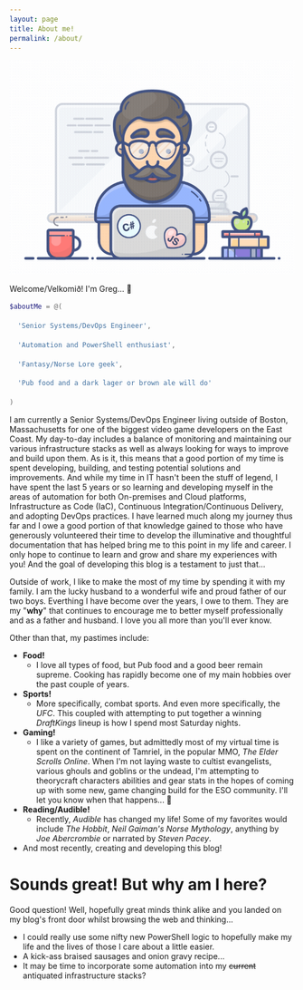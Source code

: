 ```yaml
---
layout: page
title: About me!
permalink: /about/
---
```


![](./images/programmer.gif)

Welcome/Velkomið! I'm Greg... 🧔

```powershell
$aboutMe = @(

  'Senior Systems/DevOps Engineer',

  'Automation and PowerShell enthusiast',

  'Fantasy/Norse Lore geek',

  'Pub food and a dark lager or brown ale will do'

)
```

I am currently a Senior Systems/DevOps Engineer living outside of Boston, Massachusetts for one of the biggest video game developers on the East Coast. My day-to-day includes a balance of monitoring and maintaining our various infrastructure stacks as well as always looking for ways to improve and build upon them. As is it, this means that a good portion of my time is spent developing, building, and testing potential solutions and improvements. And while my time in IT hasn't been the stuff of legend, I have spent the last 5 years or so learning and developing myself in the areas of automation for both On-premises and Cloud platforms, Infrastructure as Code (IaC), Continuous Integration/Continuous Delivery, and adopting DevOps practices. I have learned much along my journey thus far and I owe a good portion of that knowledge gained to those who have generously volunteered their time to develop the illuminative and thoughtful documentation that has helped bring me to this point in my life and career. I only hope to continue to learn and grow and share my experiences with you! And the goal of developing this blog is a testament to just that...

Outside of work, I like to make the most of my time by spending it with my family. I am the lucky husband to a wonderful wife and proud father of our two boys. Everthing I have become over the years, I owe to them. They are my "**why**" that continues to encourage me to better myself professionally and as a father and husband. I love you all more than you'll ever know.

Other than that, my pastimes include:
* **Food!**  
    - I love all types of food, but Pub food and a good beer remain supreme. Cooking has rapidly become one of my main hobbies over the past couple of years.  
* **Sports!**  
    - More specifically, combat sports. And even more specifically, the _UFC_. This coupled with attempting to put together a winning _DraftKings_ lineup is how I spend most Saturday nights.  
* **Gaming!**  
    - I like a variety of games, but admittedly most of my virtual time is spent on the continent of Tamriel, in the popular MMO, _The Elder Scrolls Online_. When I'm not laying waste to cultist evangelists, various ghouls and goblins or the undead, I'm attempting to theorycraft characters abilities and gear stats in the hopes of coming up with some new, game changing build for the ESO community. I'll let you know when that happens... 🤨  
* **Reading/Audible!**  
    - Recently, _Audible_ has changed my life! Some of my favorites would include _The Hobbit_, _Neil Gaiman's Norse Mythology_, anything by _Joe Abercrombie_ or narrated by _Steven Pacey_.  
* And most recently, creating and developing this blog!


# Sounds great! But why am I here?

Good question! Well, hopefully great minds think alike and you landed on my blog's front door whilst browsing the web and thinking...  
* I could really use some nifty new PowerShell logic to hopefully make my life and the lives of those I care about a little easier.  
* A kick-ass braised sausages and onion gravy recipe...  
* It may be time to incorporate some automation into my ~~current~~ antiquated infrastructure stacks?  